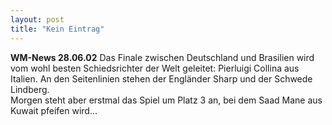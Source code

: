```yaml
---
layout: post
title: "Kein Eintrag"
---
```


**WM-News 28.06.02** Das Finale zwischen Deutschland und Brasilien wird vom wohl besten Schiedsrichter der Welt geleitet: Pierluigi Collina aus Italien. An den Seitenlinien stehen der Engländer Sharp und der Schwede Lindberg.  
Morgen steht aber erstmal das Spiel um Platz 3 an, bei dem Saad Mane aus Kuwait pfeifen wird...
